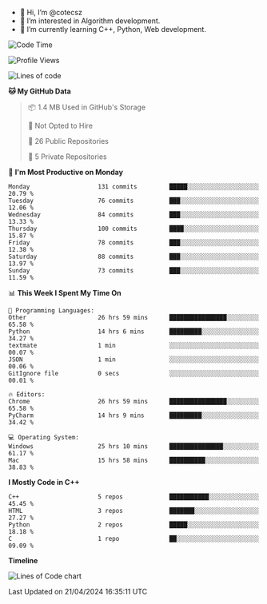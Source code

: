 - 👋 Hi, I’m @cotecsz
- 👀 I’m interested in Algorithm development.
- 🌱 I’m currently learning C++, Python, Web development.

<!---
cotecsz/cotecsz is a ✨ special ✨ repository because its `README.md` (this file) appears on your GitHub profile.
You can click the Preview link to take a look at your changes.
--->

<!--START_SECTION:waka-->
![Code Time](http://img.shields.io/badge/Code%20Time-883%20hrs%202%20mins-blue)

![Profile Views](http://img.shields.io/badge/Profile%20Views-0-blue)

![Lines of code](https://img.shields.io/badge/From%20Hello%20World%20I%27ve%20Written-1.2%20million%20lines%20of%20code-blue)

**🐱 My GitHub Data** 

> 📦 1.4 MB Used in GitHub's Storage 
 > 
> 🚫 Not Opted to Hire
 > 
> 📜 26 Public Repositories 
 > 
> 🔑 5 Private Repositories 
 > 
📅 **I'm Most Productive on Monday** 

```text
Monday                   131 commits         █████░░░░░░░░░░░░░░░░░░░░   20.79 % 
Tuesday                  76 commits          ███░░░░░░░░░░░░░░░░░░░░░░   12.06 % 
Wednesday                84 commits          ███░░░░░░░░░░░░░░░░░░░░░░   13.33 % 
Thursday                 100 commits         ████░░░░░░░░░░░░░░░░░░░░░   15.87 % 
Friday                   78 commits          ███░░░░░░░░░░░░░░░░░░░░░░   12.38 % 
Saturday                 88 commits          ███░░░░░░░░░░░░░░░░░░░░░░   13.97 % 
Sunday                   73 commits          ███░░░░░░░░░░░░░░░░░░░░░░   11.59 % 
```


📊 **This Week I Spent My Time On** 

```text
💬 Programming Languages: 
Other                    26 hrs 59 mins      ████████████████░░░░░░░░░   65.58 % 
Python                   14 hrs 6 mins       █████████░░░░░░░░░░░░░░░░   34.27 % 
textmate                 1 min               ░░░░░░░░░░░░░░░░░░░░░░░░░   00.07 % 
JSON                     1 min               ░░░░░░░░░░░░░░░░░░░░░░░░░   00.06 % 
GitIgnore file           0 secs              ░░░░░░░░░░░░░░░░░░░░░░░░░   00.01 % 

🔥 Editors: 
Chrome                   26 hrs 59 mins      ████████████████░░░░░░░░░   65.58 % 
PyCharm                  14 hrs 9 mins       █████████░░░░░░░░░░░░░░░░   34.42 % 

💻 Operating System: 
Windows                  25 hrs 10 mins      ███████████████░░░░░░░░░░   61.17 % 
Mac                      15 hrs 58 mins      ██████████░░░░░░░░░░░░░░░   38.83 % 
```

**I Mostly Code in C++** 

```text
C++                      5 repos             ███████████░░░░░░░░░░░░░░   45.45 % 
HTML                     3 repos             ███████░░░░░░░░░░░░░░░░░░   27.27 % 
Python                   2 repos             █████░░░░░░░░░░░░░░░░░░░░   18.18 % 
C                        1 repo              ██░░░░░░░░░░░░░░░░░░░░░░░   09.09 % 
```



**Timeline**

![Lines of Code chart](https://raw.githubusercontent.com/cotecsz/cotecsz/master/assets/bar_graph.png)


 Last Updated on 21/04/2024 16:35:11 UTC
<!--END_SECTION:waka-->
